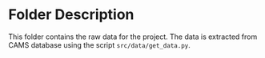 # Folder Description

This folder contains the raw data for the project.
The data is extracted from CAMS database using the script `src/data/get_data.py`.
